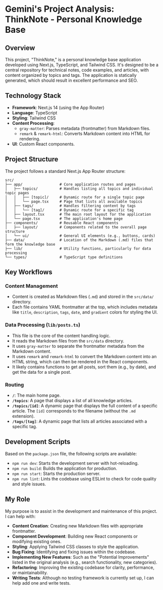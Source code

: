 # Gemini's Project Analysis: ThinkNote - Personal Knowledge Base

## Overview
This project, "ThinkNote," is a personal knowledge base application developed using Next.js, TypeScript, and Tailwind CSS. It's designed to be a central repository for technical notes, code examples, and articles, with content organized by topics and tags. The application is statically generated, which should result in excellent performance and SEO.

## Technology Stack
- **Framework**: Next.js 14 (using the App Router)
- **Language**: TypeScript
- **Styling**: Tailwind CSS
- **Content Processing**:
  - `gray-matter`: Parses metadata (frontmatter) from Markdown files.
  - `remark` & `remark-html`: Converts Markdown content into HTML for rendering.
- **UI**: Custom React components.

## Project Structure
The project follows a standard Next.js App Router structure:
```
src/
├── app/                 # Core application routes and pages
│   ├── topics/          # Handles listing all topics and individual topic pages
│   │   ├── [topic]/     # Dynamic route for a single topic page
│   │   └── page.tsx     # Page that lists all available topics
│   ├── tags/            # Handles filtering content by tags
│   │   └── [tag]/       # Dynamic route for a specific tag
│   ├── layout.tsx       # The main root layout for the application
│   └── page.tsx         # The application's home page
├── components/          # Reusable React components
│   ├── layout/          # Components related to the overall page structure
│   └── ui/              # General UI elements (e.g., buttons, cards)
├── data/                # Location of the Markdown (.md) files that form the knowledge base
├── lib/                 # Utility functions, particularly for data processing
└── types/               # TypeScript type definitions
```

## Key Workflows

### Content Management
- Content is created as Markdown files (`.md`) and stored in the `src/data/` directory.
- Each file contains YAML frontmatter at the top, which includes metadata like `title`, `description`, `tags`, `date`, and `gradient` colors for styling the UI.

### Data Processing (`lib/posts.ts`)
- This file is the core of the content handling logic.
- It reads the Markdown files from the `src/data` directory.
- It uses `gray-matter` to separate the frontmatter metadata from the Markdown content.
- It uses `remark` and `remark-html` to convert the Markdown content into an HTML string, which can then be rendered in the React components.
- It likely contains functions to get all posts, sort them (e.g., by date), and get the data for a single post.

### Routing
- **`/`**: The main home page.
- **`/topics`**: A page that displays a list of all knowledge articles.
- **`/topics/[id]`**: A dynamic page that displays the full content of a specific article. The `[id]` corresponds to the filename (without the `.md` extension).
- **`/tags/[tag]`**: A dynamic page that lists all articles associated with a specific tag.

## Development Scripts
Based on the `package.json` file, the following scripts are available:
- `npm run dev`: Starts the development server with hot-reloading.
- `npm run build`: Builds the application for production.
- `npm run start`: Starts the production server.
- `npm run lint`: Lints the codebase using ESLint to check for code quality and style issues.

## My Role
My purpose is to assist in the development and maintenance of this project. I can help with:
- **Content Creation**: Creating new Markdown files with appropriate frontmatter.
- **Component Development**: Building new React components or modifying existing ones.
- **Styling**: Applying Tailwind CSS classes to style the application.
- **Bug Fixing**: Identifying and fixing issues within the codebase.
- **Implementing New Features**: Such as the "Potential Improvements" listed in the original analysis (e.g., search functionality, new categories).
- **Refactoring**: Improving the existing codebase for clarity, performance, or maintainability.
- **Writing Tests**: Although no testing framework is currently set up, I can help add one and write tests.
